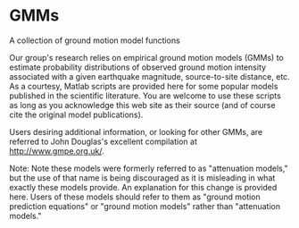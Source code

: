 # GMMs
A collection of ground motion model functions

Our group's research relies on empirical ground motion models (GMMs) to estimate probability distributions of observed ground motion intensity associated with a given earthquake magnitude, source-to-site distance, etc. As a courtesy, Matlab scripts are provided here for some popular models published in the scientific literature. You are welcome to use these scripts as long as you acknowledge this web site as their source (and of course cite the original model publications).

Users desiring additional information, or looking for other GMMs, are referred to John Douglas's excellent compilation at http://www.gmpe.org.uk/.

Note: Note these models were formerly referred to as "attenuation models," but the use of that name is being discouraged as it is misleading in what exactly these models provide. An explanation for this change is provided here. Users of these models should refer to them as "ground motion prediction equations" or "ground motion models" rather than "attenuation models."
